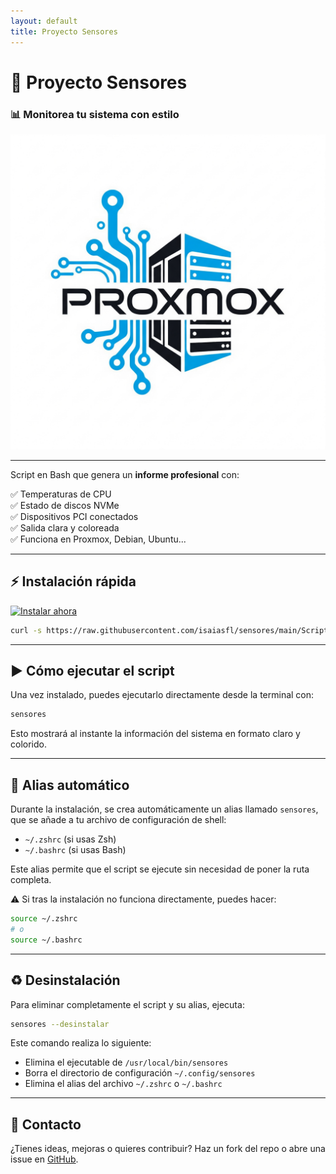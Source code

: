 ```yaml
---
layout: default
title: Proyecto Sensores
---
```


# 🚀 **Proyecto Sensores**

### 📊 Monitorea tu sistema con estilo

![Logo de Sensores](./img2.png)

---

Script en Bash que genera un **informe profesional** con:

✅ Temperaturas de CPU  
✅ Estado de discos NVMe  
✅ Dispositivos PCI conectados  
✅ Salida clara y coloreada  
✅ Funciona en Proxmox, Debian, Ubuntu...

---

## ⚡ Instalación rápida

[![Instalar ahora](https://img.shields.io/badge/Instalar%20ahora-blue?style=for-the-badge&logo=gnu-bash)](#instalacion)

```bash
curl -s https://raw.githubusercontent.com/isaiasfl/sensores/main/Script/install.sh | bash
```

---

## ▶️ Cómo ejecutar el script

Una vez instalado, puedes ejecutarlo directamente desde la terminal con:

```bash
sensores
```

Esto mostrará al instante la información del sistema en formato claro y colorido.

---

## 📌 Alias automático

Durante la instalación, se crea automáticamente un alias llamado `sensores`, que se añade a tu archivo de configuración de shell:

- `~/.zshrc` (si usas Zsh)
- `~/.bashrc` (si usas Bash)

Este alias permite que el script se ejecute sin necesidad de poner la ruta completa.

⚠️ Si tras la instalación no funciona directamente, puedes hacer:

```bash
source ~/.zshrc
# o
source ~/.bashrc
```

---

## ♻️ Desinstalación

Para eliminar completamente el script y su alias, ejecuta:

```bash
sensores --desinstalar
```

Este comando realiza lo siguiente:

- Elimina el ejecutable de `/usr/local/bin/sensores`
- Borra el directorio de configuración `~/.config/sensores`
- Elimina el alias del archivo `~/.zshrc` o `~/.bashrc`

---

## 💬 Contacto

¿Tienes ideas, mejoras o quieres contribuir?
Haz un fork del repo o abre una issue en [GitHub](https://github.com/isaiasfl/sensores).
